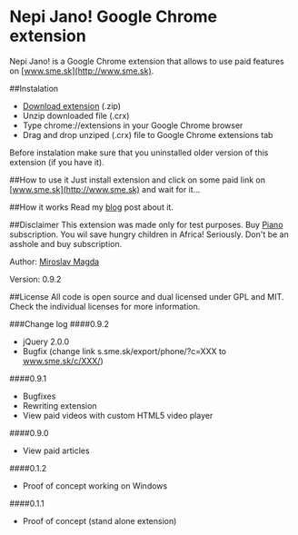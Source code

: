 Nepi Jano! Google Chrome extension 
=======

Nepi Jano! is a Google Chrome extension that allows to use paid features on [www.sme.sk](http://www.sme.sk).
 
##Instalation
* [Download extension](https://bitbucket.org/miroslavmagda/nepi-jano/downloads/nepi_jano_0.9.2.crx.zip) (.zip)
* Unzip downloaded file (.crx)
* Type chrome://extensions in your Google Chrome browser
* Drag and drop unziped (.crx) file to Google Chrome extensions tab

Before instalation make sure that you uninstalled older version of this extension (if you have it).

##How to use it
Just install extension and click on some paid link on [www.sme.sk](http://www.sme.sk) and wait for it...

##How it works
Read my [blog](http://blog.ejci.net/2013/04/21/piano-and-sme-sk/) post about it.

##Disclaimer
This extension was made only for test purposes.
Buy [Piano](http://www.pianomedia.sk) subscription. You wil save hungry children in Africa! Seriously. Don't be an asshole and buy subscription.


Author: [Miroslav Magda](http://ejci.net)

Version: 0.9.2

##License
All code is open source and dual licensed under GPL and MIT. Check the individual licenses for more information.


###Change log
####0.9.2
* jQuery 2.0.0
* Bugfix (change link s.sme.sk/export/phone/?c=XXX to www.sme.sk/c/XXX/)

####0.9.1
* Bugfixes
* Rewriting extension
* View paid videos with custom HTML5 video player

####0.9.0
* View paid articles

####0.1.2
* Proof of concept working on Windows

####0.1.1
* Proof of concept (stand alone extension)
